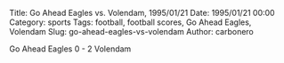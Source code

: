 Title: Go Ahead Eagles vs. Volendam, 1995/01/21
Date: 1995/01/21 00:00
Category: sports
Tags: football, football scores, Go Ahead Eagles, Volendam
Slug: go-ahead-eagles-vs-volendam
Author: carbonero


Go Ahead Eagles 0 - 2 Volendam
